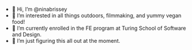 - 👋  Hi, I’m @ninabrissey
- 👀  I’m interested in all things outdoors, filmmaking, and yummy vegan food! 
- 🌱  I’m currently enrolled in the FE program at Turing School of Software and Design.
- 💞️  I’m just figuring this all out at the moment.

<!---
ninabrissey/ninabrissey is a ✨ special ✨ repository because its `README.md` (this file) appears on your GitHub profile.
You can click the Preview link to take a look at your changes.
--->
